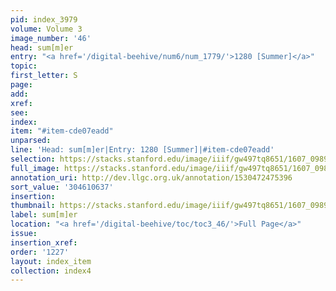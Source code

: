 ```yaml
---
pid: index_3979
volume: Volume 3
image_number: '46'
head: sum[m]er
entry: "<a href='/digital-beehive/num6/num_1779/'>1280 [Summer]</a>"
topic:
first_letter: S
page:
add:
xref:
see:
index:
item: "#item-cde07eadd"
unparsed:
line: 'Head: sum[m]er|Entry: 1280 [Summer]|#item-cde07eadd'
selection: https://stacks.stanford.edu/image/iiif/gw497tq8651/1607_0989/465,637,394,93/full/0/default.jpg
full_image: https://stacks.stanford.edu/image/iiif/gw497tq8651/1607_0989/full/full/0/default.jpg
annotation_uri: http://dev.llgc.org.uk/annotation/1530472475396
sort_value: '304610637'
insertion:
thumbnail: https://stacks.stanford.edu/image/iiif/gw497tq8651/1607_0989/465,637,394,93/150,/0/default.jpg
label: sum[m]er
location: "<a href='/digital-beehive/toc/toc3_46/'>Full Page</a>"
issue:
insertion_xref:
order: '1227'
layout: index_item
collection: index4
---
```

